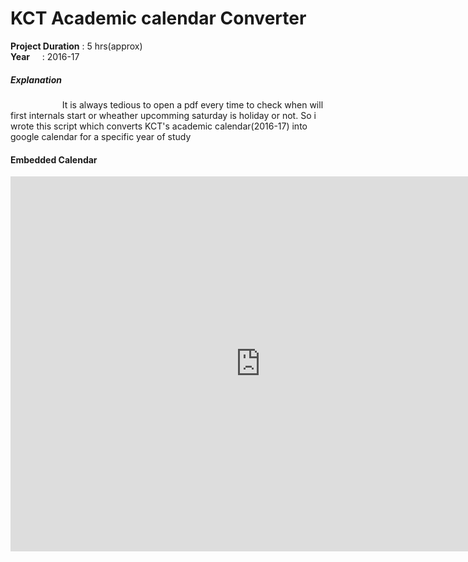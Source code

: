 # KCT Academic calendar Converter

**Project Duration** : 5 hrs(approx)  
**Year**&nbsp;&nbsp;&nbsp;&nbsp; : 2016-17 
##### Explanation  
   <p>&nbsp;&nbsp;&nbsp;&nbsp;&nbsp;&nbsp;&nbsp;&nbsp;&nbsp;&nbsp;&nbsp;&nbsp;&nbsp;&nbsp;&nbsp;&nbsp;&nbsp;&nbsp;&nbsp;&nbsp;&nbsp;It is always tedious to open a pdf every time to check when will first internals start or wheather upcomming saturday is holiday or not. So i wrote this script which converts KCT's academic calendar(2016-17) into google calendar for a specific year of study</p>

#### Embedded Calendar  
   <iframe src="https://calendar.google.com/calendar/embed?height=600&amp;wkst=1&amp;bgcolor=%23FFFFFF&amp;src=fokql1u8cutplmdfeu6ql4hqs8%40group.calendar.google.com&amp;color=%23125A12&amp;ctz=Asia%2FCalcutta" style="border-width:0" width="800" height="600" frameborder="0" scrolling="no"></iframe>

